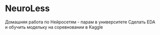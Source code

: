 # NeuroLess
Домашняя работа по Нейросетям - парам в университете
Сделать EDA и обучить модельку на соревновании в Kaggle 

